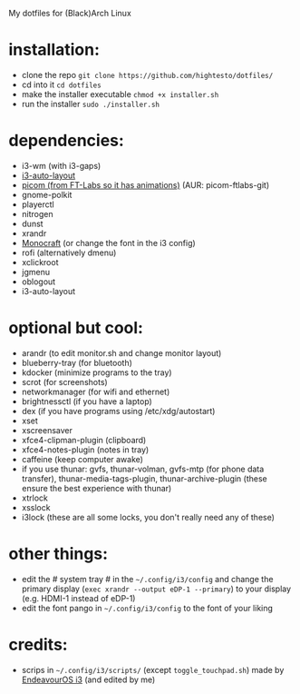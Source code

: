 My dotfiles for (Black)Arch Linux

installation:
=
- clone the repo
`git clone https://github.com/hightesto/dotfiles/`
- cd into it
`cd dotfiles`
- make the installer executable
`chmod +x installer.sh`
- run the installer
`sudo ./installer.sh`

dependencies:
=
- i3-wm (with i3-gaps)
- [i3-auto-layout](https://github.com/chmln/i3-auto-layout)
- [picom (from FT-Labs so it has animations)](https://github.com/ft-labs/picom) (AUR: picom-ftlabs-git)
- gnome-polkit
- playerctl
- nitrogen
- dunst
- xrandr
- [Monocraft](https://github.com/IdreesInc/Monocraft) (or change the font in the i3 config)
- rofi (alternatively dmenu)
- xclickroot
- jgmenu
- oblogout
- i3-auto-layout

optional but cool:
=
- arandr (to edit monitor.sh and change monitor layout)
- blueberry-tray (for bluetooth)
- kdocker (minimize programs to the tray)
- scrot (for screenshots)
- networkmanager (for wifi and ethernet)
- brightnessctl (if you have a laptop)
- dex (if you have programs using /etc/xdg/autostart)
- xset
- xscreensaver
- xfce4-clipman-plugin (clipboard)
- xfce4-notes-plugin (notes in tray)
- caffeine (keep computer awake)
- if you use thunar: gvfs, thunar-volman, gvfs-mtp (for phone data transfer), thunar-media-tags-plugin, thunar-archive-plugin (these ensure the best experience with thunar)
- xtrlock
- xsslock
- i3lock (these are all some locks, you don't really need any of these)

other things:
=
- edit the # system tray # in the `~/.config/i3/config` and change the primary display (`exec xrandr --output eDP-1 --primary`) to your display (e.g. HDMI-1 instead of eDP-1)
- edit the font pango in `~/.config/i3/config` to the font of your liking

credits:
=
- scrips in `~/.config/i3/scripts/` (except `toggle_touchpad.sh`) made by [EndeavourOS i3](https://github.com/endeavouros-team/endeavouros-i3wm-setup) (and edited by me)
